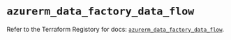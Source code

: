 # `azurerm_data_factory_data_flow`

Refer to the Terraform Registory for docs: [`azurerm_data_factory_data_flow`](https://www.terraform.io/docs/providers/azurerm/r/data_factory_data_flow).
